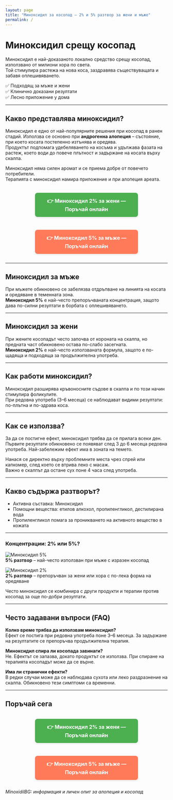 ```yaml
---
layout: page
title: "Миноксидил за косопад – 2% и 5% разтвор за жени и мъже"
permalink: /
---
```


# Миноксидил срещу косопад

Миноксидил е най-доказаното локално средство срещу косопад, използвано от милиони хора по света.  
Той стимулира растежа на нова коса, заздравява съществуващата и забавя оплешивяването.  

✅ Подходящ за мъже и жени  
✅ Клинично доказани резултати  
✅ Лесно приложение у дома  

---

## Какво представлява миноксидил?

Миноксидил е едно от най-популярните решения при косопад в ранен стадий. Използва се основно при **андрогенна алопеция** – състояние, при което косата постепенно изтънява и оредява.  
Продуктът подпомага удебеляването на косъма и удължава фазата на растеж, което води до повече плътност и задържане на косата върху скалпа.  

Миноксидил няма силен аромат и се приема добре от повечето потребители.  
Терапията с миноксидил намира приложение и при алопеция ареата.  

<div style="margin-top:20px; text-align:center; display:flex; flex-direction:column; gap:12px; max-width:320px; margin-left:auto; margin-right:auto;">
  
  <!-- Botón para Minoxidil 2% -->
  <a href="https://minoxidilbg.com/minoxidil-2/" 
     style="display:inline-block; padding:14px 20px; background:#4caf50; color:white; font-weight:700; border-radius:8px; text-decoration:none; font-size:1rem; box-shadow:0 2px 6px rgba(0,0,0,0.1); transition:all 0.2s ease;">
    👉 Миноксидил 2% за жени — Поръчай онлайн
  </a>

  <!-- Botón para Minoxidil 5% -->
  <a href="https://minoxidilbg.com/minoxidil-5/" 
     style="display:inline-block; padding:14px 20px; background:#ff7a59; color:white; font-weight:700; border-radius:8px; text-decoration:none; font-size:1rem; box-shadow:0 2px 6px rgba(0,0,0,0.1); transition:all 0.2s ease;">
    👉 Миноксидил 5% за мъже — Поръчай онлайн
  </a>

</div>


---

## Миноксидил за мъже

При мъжете обикновено се забелязва отдръпване на линията на косата и оредяване в теменната зона.  
**Миноксидил 5%** е най-често препоръчваната концентрация, защото дава по-силни резултати в борбата с оплешивяването.  

---

## Миноксидил за жени

При жените косопадът често започва от короната на скалпа, но предната част обикновено остава по-слабо засегната.  
**Миноксидил 2%** е най-често използваната формула, защото е по-щадяща и подходяща за продължителна употреба.  

---

## Как работи миноксидил?

Миноксидил разширява кръвоносните съдове в скалпа и по този начин стимулира фоликулите.  
При редовна употреба (3–6 месеца) се наблюдават видими резултати: по-плътна и по-здрава коса.  

---

## Как се използва?

За да се постигне ефект, миноксидил трябва да се прилага всеки ден. Първите резултати обикновено се появяват след 3 до 6 месеца редовна употреба. Най-забележим ефект има в зоната на темето.  

Нанася се директно върху проблемните места чрез спрей или капкомер, след което се втрива леко с масаж.  
Важно е скалпът да остане сух поне 4 часа след употреба.  

---

## Какво съдържа разтворът?

* Активна съставка: Миноксидил  
* Помощни вещества: етилов алкохол, пропиленгликол, дестилирана вода  
* Пропиленгликол помага за проникването на активното вещество в кожата  

---

### Концентрации: 2% или 5%?

![Миноксидил 5%](/assets/images/minoxidil-kosopad-5-procenta.gif)  
**5% разтвор** – най-често използван при мъже с изразен косопад  

![Миноксидил 2%](/assets/images/minoxidil-2-procenta.png)  
**2% разтвор** – препоръчван за жени или хора с по-лека форма на оредяване  

Често миноксидил се комбинира с други продукти и терапии против косопад за още по-добри резултати.


---

## Често задавани въпроси (FAQ)

**Колко време трябва да използвам миноксидил?**  
Ефект се постига при редовна употреба поне 3–6 месеца. За задържане на резултатите се препоръчва продължителна терапия.  

**Миноксидил спира ли косопада завинаги?**  
Не. Ефектът се запазва, докато продуктът се използва. При спиране на терапията косопадът може да се върне.  

**Има ли странични ефекти?**  
В редки случаи може да се наблюдава сухота или леко раздразнение на скалпа. Обикновено тези симптоми са временни.  

---

## Поръчай сега

<div style="margin-top:20px; text-align:center; display:flex; flex-direction:column; gap:12px; max-width:320px; margin-left:auto; margin-right:auto;">
  
  <!-- Botón para Minoxidil 2% -->
  <a href="https://minoxidilbg.com/minoxidil-2/" 
     style="display:inline-block; padding:14px 20px; background:#4caf50; color:white; font-weight:700; border-radius:8px; text-decoration:none; font-size:1rem; box-shadow:0 2px 6px rgba(0,0,0,0.1); transition:all 0.2s ease;">
    👉 Миноксидил 2% за жени — Поръчай онлайн
  </a>

  <!-- Botón para Minoxidil 5% -->
  <a href="https://minoxidilbg.com/minoxidil-5/" 
     style="display:inline-block; padding:14px 20px; background:#ff7a59; color:white; font-weight:700; border-radius:8px; text-decoration:none; font-size:1rem; box-shadow:0 2px 6px rgba(0,0,0,0.1); transition:all 0.2s ease;">
    👉 Миноксидил 5% за мъже — Поръчай онлайн
  </a>

</div>

<b>
</b>




*MinoxidilBG: информация и личен опит за алопеция и косопад*  
